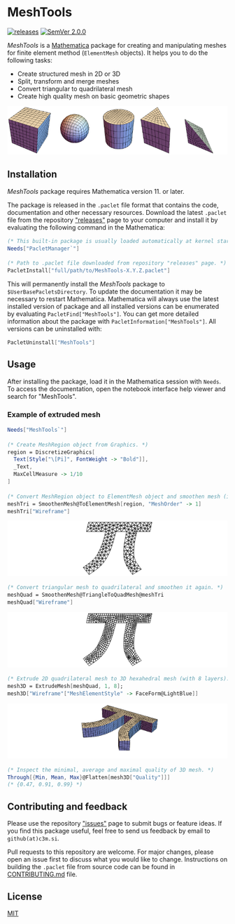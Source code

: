 # MeshTools

[![releases](http://img.shields.io/github/release/c3m-labs/MeshTools.svg)](http://github.com/c3m-labs/MeshTools/releases)
[![SemVer 2.0.0](http://img.shields.io/badge/SemVer-2.0.0-brightgreen.svg)](http://semver.org/spec/v2.0.0.html)

_MeshTools_ is a [Mathematica](http://www.wolfram.com/mathematica/) package for creating and manipulating
meshes for finite element method (`ElementMesh` objects). It helps you to do the following tasks:

* Create structured mesh in 2D or 3D
* Split, transform and merge meshes
* Convert triangular to quadrilateral mesh
* Create high quality mesh on basic geometric shapes

![niceExample](Images/ExampleMeshes.png)

## Installation

_MeshTools_ package requires Mathematica version 11. or later.

The package is released in the `.paclet` file format that contains the code,
documentation and other necessary resources.
Download the latest `.paclet` file from the
repository ["releases"](https://github.com/c3m-labs/MeshTools/releases) page
to your computer and install it by evaluating the following command in the Mathematica:

```mathematica
(* This built-in package is usually loaded automatically at kernel startup. *)
Needs["PacletManager`"]

(* Path to .paclet file downloaded from repository "releases" page. *)
PacletInstall["full/path/to/MeshTools-X.Y.Z.paclet"]
```

This will permanently install the _MeshTools_ package to `$UserBasePacletsDirectory`.
To update the documentation it may be necessary to restart Mathematica.
Mathematica will always use the latest installed version of package and all installed versions
can be enumerated by evaluating `PacletFind["MeshTools"]`.
You can get more detailed information about the package with `PacletInformation["MeshTools"]`.
All versions can be uninstalled with:

```mathematica
PacletUninstall["MeshTools"]
```

## Usage

After installing the package, load it in the Mathematica session with `Needs`.
To access the documentation, open the notebook interface help viewer and search for "MeshTools".

### Example of extruded mesh

```mathematica
Needs["MeshTools`"]

(* Create MeshRegion object from Graphics. *)
region = DiscretizeGraphics[
  Text[Style["\[Pi]", FontWeight -> "Bold"]],
  _Text,
  MaxCellMeasure -> 1/10
]

(* Convert MeshRegion object to ElementMesh object and smoothen mesh (improve quality). *)
meshTri = SmoothenMesh@ToElementMesh[region, "MeshOrder" -> 1]
meshTri["Wireframe"]
```

![screenshot1](Images/PiMeshTriangle.png )

```mathematica
(* Convert triangular mesh to quadrilateral and smoothen it again. *)
meshQuad = SmoothenMesh@TriangleToQuadMesh@meshTri
meshQuad["Wireframe"]
```

![screenshot2](Images/PiMeshQuad.png )

```mathematica
(* Extrude 2D quadrilateral mesh to 3D hexahedral mesh (with 8 layers). *)
mesh3D = ExtrudeMesh[meshQuad, 1, 8];
mesh3D["Wireframe"["MeshElementStyle" -> FaceForm@LightBlue]]
```

![screenshot3](Images/PiMesh3D.png )

```mathematica
(* Inspect the minimal, average and maximal quality of 3D mesh. *)
Through[{Min, Mean, Max}@Flatten[mesh3D["Quality"]]]
(* {0.47, 0.91, 0.99} *)
```

## Contributing and feedback

Please use the repository ["issues"](https://github.com/c3m-labs/MeshTools/issues) page to submit bugs or feature ideas.
If you find this package useful, feel free to send us feedback by email to `github(at)c3m.si`.

Pull requests to this repository are welcome.
For major changes, please open an issue first to discuss what you would like to change.
Instructions on building the `.paclet` file from source code can be found in [CONTRIBUTING.md]( CONTRIBUTING.md ) file.

## License

[MIT](https://choosealicense.com/licenses/mit/)
